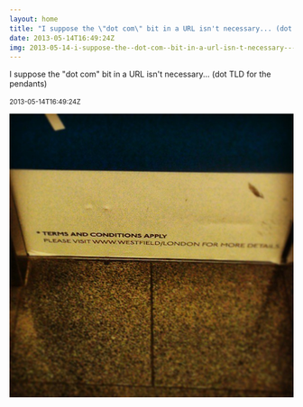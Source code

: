 ```yaml
---
layout: home
title: "I suppose the \"dot com\" bit in a URL isn't necessary... (dot TLD for the pendants)"
date: 2013-05-14T16:49:24Z
img: 2013-05-14-i-suppose-the--dot-com--bit-in-a-url-isn-t-necessary-----dot-tld-for-the-pendants-.jpg
---
```


I suppose the "dot com" bit in a URL isn't necessary... (dot TLD for the pendants)

<small>2013-05-14T16:49:24Z</small>

![I suppose the "dot com" bit in a URL isn't necessary... (dot TLD for the pendants)](2013-05-14-i-suppose-the--dot-com--bit-in-a-url-isn-t-necessary-----dot-tld-for-the-pendants-.jpg)
